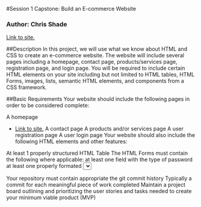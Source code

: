 #Session 1 Capstone: Build an E-commerce Website
### Author: Chris Shade
[Link to site.](https://cbshade.github.io/Capstone1/index.html)

##Description
In this project, we will use what we know about HTML and CSS to create an e-commerce website. The website will include several pages including a homepage, contact page, products/services page, registration page, and login page. You will be required to include certain HTML elements on your site including but not limited to HTML tables, HTML Forms, images, lists, semantic HTML elements, and components from a CSS framework.


##Basic Requirements
Your website should include the following pages in order to be considered complete:

A homepage
 - [Link to site.](https://cbshade.github.io/Capstone1/index.html)
A contact page
A products and/or services page
A user registration page
A user login page
Your website should also include the following HTML elements and other features:

At least 1 properly structured HTML Table
The HTML Forms must contain the following where applicable:
at least one field with the type of password
at least one properly formated <select> element
at least one type HTML5 validation
You must include images on your site
At least 1 properly formated HTML list
At least one properly used semantic HTML element
At least one component from a CSS framework like Bootstrap
Your site must the grid system from a CSS framework on at least 1 section of the site
Other Requirements

Your repository must contain appropriate the git commit history
Typically a commit for each meaningful piece of work completed
Maintain a project board outlining and prioritizing the user stories and tasks needed to create your minimum viable product (MVP)
